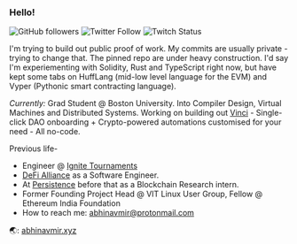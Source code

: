 ### Hello!

![GitHub followers](https://img.shields.io/github/followers/abhinavmir?style=social) ![Twitter Follow](https://img.shields.io/twitter/follow/abhinavmir?style=social) ![Twitch Status](https://img.shields.io/twitch/status/abhinavmir?style=social)

I'm trying to build out public proof of work. My commits are usually private - trying to change that. The pinned repo are under heavy construction. I'd say I'm experiementing with Solidity, Rust and TypeScript right now, but have kept some tabs on HuffLang (mid-low level language for the EVM) and Vyper (Pythonic smart contracting language). 

*Currently:* Grad Student @ Boston University. Into Compiler Design, Virtual Machines and Distributed Systems. Working on building out [Vinci](https://vinci.so) - Single-click DAO onboarding + Crypto-powered automations customised for your need - All no-code.

Previous life-
- Engineer @ [Ignite Tournaments](https://www.ignitetournaments.com/)
- <a href="http://defialliance.co/">DeFi Alliance</a> as a Software Engineer.
- At <a href="https://persistence.one">Persistence</a> before that as a Blockchain Research intern.
- Former Founding Project Head @ VIT Linux User Group, Fellow @ Ethereum India Foundation
- How to reach me: abhinavmir@protonmail.com 

🌏: [abhinavmir.xyz](https://abhinavmir.xyz/)
